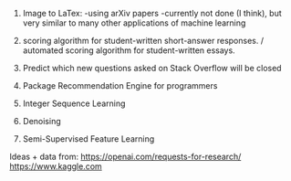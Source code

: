 1. Image to LaTex:
-using arXiv papers
-currently not done (I think), but very similar to many other applications of machine learning

2. scoring algorithm for student-written short-answer responses. / automated scoring algorithm for student-written essays. 

3. Predict which new questions asked on Stack Overflow will be closed 

4. Package Recommendation Engine for programmers

5. Integer Sequence Learning

6. Denoising

7. Semi-Supervised Feature Learning

Ideas + data from:
https://openai.com/requests-for-research/
https://www.kaggle.com
